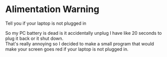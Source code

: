 # Alimentation Warning
Tell you if your laptop is not plugged in

So my PC battery is dead is it accidentally unplug I have like 20 seconds to plug it back or it shut down.<br/>
That's really annoying so I decided to make a small program that would make your screen goes red if your laptop is not plugged in.